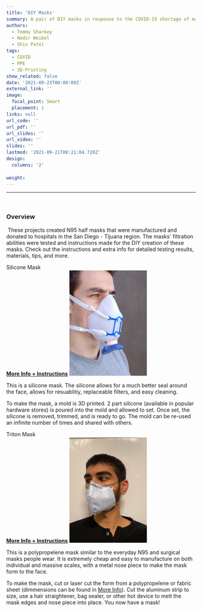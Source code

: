 ```yaml
---
title: 'DIY Masks'
summary: A pair of DIY masks in response to the COVID-19 shortage of masks. One mask is a polypropelene mask that can be quickly mass manufactured. The other is a silicone half mask that provides extra protection.
authors: 
  - Tommy Sharkey
  - Nadir Weibel
  - Shiv Patel
tags:
  - COVID
  - PPE
  - 3D-Printing
show_related: false
date: '2021-09-23T00:00:00Z'
external_link: ''
image:
  focal_point: Smart
  placement: 1
links: null
url_code: ''
url_pdf: ''
url_slides: ''
url_video: ''
slides: ''
lastmod: '2021-09-21T00:21:04.720Z'
design:
  columns: '2'

weight:
---
```



------
​
### Overview
​
These projects created N95 half masks that were manufactured and donated to hospitals in the San Diego - Tijuana region. The masks' filtration abilities were tested and instructions made for the DIY creation of these masks. Check out the instructions and extra info for detailed testing results, materials, tips, and more.

<div class="row">
    <div class="col-md-5">
        <div class="section-subheading">Silicone Mask</div>
        <a href="https://github.com/WeibelLab/SiliconeHalfMask/wiki"><b>More Info + Instructions</b></a>
        <img src="./Med Ortho.jpg" style="max-height:20em"/>
        <p>
        This is a silicone mask. The silicone allows for a much better seal around the face, allows for resuablitiy, replaceable filters, and easy cleaning.
        </p>
        <p>
        To make the mask, a mold is 3D printed. 2 part silicone (available in popular hardware stores) is poured into the mold and allowed to set. Once set, the silicone is removed, trimmed, and is ready to go. The mold can be re-used an infinite number of times and shared with others.
        </p>
    </div>
    <div class="col-md-7">
        <div class="section-subheading">Triton Mask</div>
        <a href="https://github.com/WeibelLab/Triton-Mask/wiki"><b>More Info + Instructions</b></a>
        <img src="./Triton-Mask.jpeg" style="max-height:20em"/>
        <p>
        This is a polypropelene mask similar to the everyday N95 and surgical masks people wear. It is extremely cheap and easy to manufacture on both individual and massive scales, with a metal nose piece to make the mask form to the face.
        </p>
        <p>
        To make the mask, cut or laser cut the form from a polypropelene or fabric sheet (dimmensions can be found in <a href="https://github.com/WeibelLab/Triton-Mask/wiki">More Info</a>). Cut the aluminum strip to size, use a hair straightener, bag sealer, or other hot device to melt the mask edges and nose piece into place. You now have a mask!
        </p>
    </div>
</div>